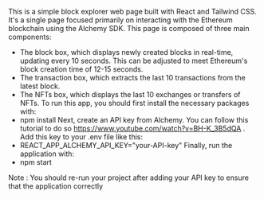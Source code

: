 This is a simple block explorer web page built with React and Tailwind CSS. It's a single page focused primarily on interacting with the Ethereum blockchain using the Alchemy SDK. This page is composed of three main components:
  + The block box, which displays newly created blocks in real-time, updating every 10 seconds. This can be adjusted to meet Ethereum's block creation time of 12-15 seconds.
  + The transaction box, which extracts the last 10 transactions from the latest block.
  + The NFTs box, which displays the last 10 exchanges or transfers of NFTs.
To run this app, you should first install the necessary packages with:
  + npm install
Next, create an API key from Alchemy. You can follow this tutorial to do so https://www.youtube.com/watch?v=BH-K_3B5dQA . Add this key to your .env file like this:
  + REACT_APP_ALCHEMY_API_KEY="your-API-key"
Finally, run the application with:
  + npm start
  
Note : You should re-run your project after adding your API key to ensure that the application correctly 